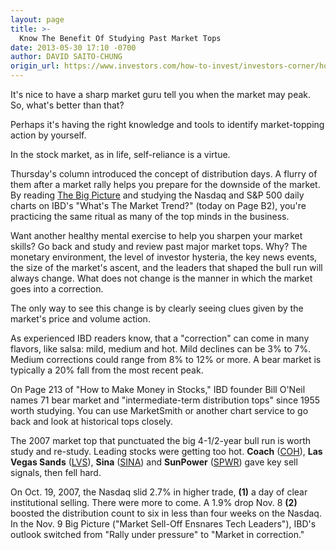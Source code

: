 ```yaml
---
layout: page
title: >-
  Know The Benefit Of Studying Past Market Tops
date: 2013-05-30 17:10 -0700
author: DAVID SAITO-CHUNG
origin_url: https://www.investors.com/how-to-invest/investors-corner/how-to-sell-stocks-in-the-market/
---
```


It's nice to have a sharp market guru tell you when the market may peak. So, what's better than that?

Perhaps it's having the right knowledge and tools to identify market-topping action by yourself.

In the stock market, as in life, self-reliance is a virtue.

Thursday's column introduced the concept of distribution days. A flurry of them after a market rally helps you prepare for the downside of the market. By reading [The Big Picture](http://news.investors.com/investing/big-picture.htm) and studying the Nasdaq and S&P 500 daily charts on IBD's "What's The Market Trend?" (today on Page B2), you're practicing the same ritual as many of the top minds in the business.

Want another healthy mental exercise to help you sharpen your market skills? Go back and study and review past major market tops. Why? The monetary environment, the level of investor hysteria, the key news events, the size of the market's ascent, and the leaders that shaped the bull run will always change. What does not change is the manner in which the market goes into a correction.

The only way to see this change is by clearly seeing clues given by the market's price and volume action.

As experienced IBD readers know, that a "correction" can come in many flavors, like salsa: mild, medium and hot. Mild declines can be 3% to 7%. Medium corrections could range from 8% to 12% or more. A bear market is typically a 20% fall from the most recent peak.

On Page 213 of "How to Make Money in Stocks," IBD founder Bill O'Neil names 71 bear market and "intermediate-term distribution tops" since 1955 worth studying. You can use MarketSmith or another chart service to go back and look at historical tops closely.

The 2007 market top that punctuated the big 4-1/2-year bull run is worth study and re-study. Leading stocks were getting too hot. **Coach** ([COH](https://research.investors.com/quote.aspx?symbol=COH)), **Las Vegas Sands** ([LVS](https://research.investors.com/quote.aspx?symbol=LVS)), **Sina** ([SINA](https://research.investors.com/quote.aspx?symbol=SINA)) and **SunPower** ([SPWR](https://research.investors.com/quote.aspx?symbol=SPWR)) gave key sell signals, then fell hard.

On Oct. 19, 2007, the Nasdaq slid 2.7% in higher trade, **(1)** a day of clear institutional selling. There were more to come. A 1.9% drop Nov. 8 **(2)** boosted the distribution count to six in less than four weeks on the Nasdaq. In the Nov. 9 Big Picture ("Market Sell-Off Ensnares Tech Leaders"), IBD's outlook switched from "Rally under pressure" to "Market in correction."
